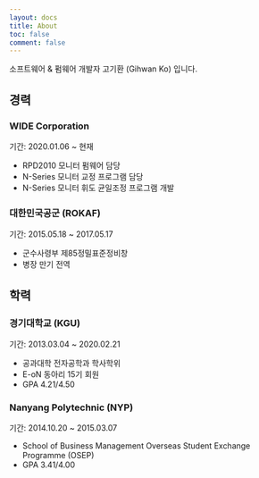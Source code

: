 ```yaml
---
layout: docs
title: About
toc: false
comment: false
---
```

소프트웨어 & 펌웨어 개발자 고기환 (Gihwan Ko) 입니다.

## 경력
### WIDE Corporation
기간: 2020.01.06 ~ 현재
* RPD2010 모니터 펌웨어 담당
* N-Series 모니터 교정 프로그램 담당
* N-Series 모니터 휘도 균일조정 프로그램 개발

### 대한민국공군 (ROKAF)
기간: 2015.05.18 ~ 2017.05.17
* 군수사령부 제85정밀표준정비창
* 병장 만기 전역

## 학력
### 경기대학교 (KGU)
기간: 2013.03.04 ~ 2020.02.21
* 공과대학 전자공학과 학사학위
* E-oN 동아리 15기 회원
* GPA 4.21/4.50

### Nanyang Polytechnic (NYP)
기간: 2014.10.20 ~ 2015.03.07
* School of Business Management Overseas Student Exchange Programme (OSEP)
* GPA 3.41/4.00
